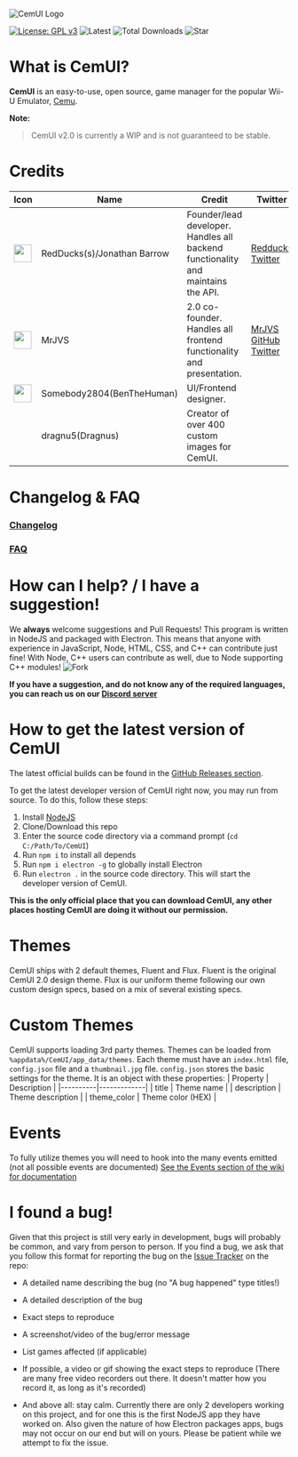 ![CemUI Logo](https://i.imgur.com/FyFr81X.png)

[![License: GPL v3](https://img.shields.io/badge/License-GPL%20v3-blue.svg)](https://www.gnu.org/licenses/gpl-3.0)
![Latest](https://img.shields.io/github/release/RedDuckss/CemUI/all.svg)
![Total Downloads](https://img.shields.io/github/downloads/RedDuckss/CemUI/total.svg)
![Star](https://img.shields.io/github/stars/RedDuckss/CemUI.svg?style=social&label=Star)

# What is CemUI?
**CemUI** is an easy-to-use, open source, game manager for the popular Wii-U Emulator, [Cemu](http://cemu.info/).

**Note:**
> CemUI v2.0 is currently a WIP and is not guaranteed to be stable.

# Credits
| Icon                                                    | Name                        | Credit                                                                           | Twitter                            | GitHub                           |
|---------------------------------------------------------|-----------------------------|----------------------------------------------------------------------------------|------------------------------------|----------------------------------|
| <img src="https://i.imgur.com/5QshX3v.png" height="32"> | RedDucks(s)/Jonathan Barrow | Founder/lead developer. Handles all backend functionality and maintains the API. | [Redducks Twitter](https://twitter.com/jondbarrow) | [Redducks GitHub](https://github.com/RedDuckss) |
| <img src="https://i.imgur.com/OFFt3eK.png" height="32"> | MrJVS                       | 2.0 co-founder. Handles all frontend functionality and presentation.             | [MrJVS GitHub Twitter](https://twitter.com/TWmrjvs)    | [MrJVS GitHub](https://github.com/mrjvs)     |
| <img src="https://i.imgur.com/Rc3lGbO.png" height="32"> | Somebody2804(BenTheHuman)   | UI/Frontend designer.                                                            |                                    |                                  |
|                                                         | dragnu5(Dragnus)            | Creator of over 400 custom images for CemUI.                                     |                                    |                                  |

# Changelog & FAQ
### [Changelog](https://github.com/RedDuckss/CemUI/blob/master/CHANGELOG.md)

### [FAQ](https://github.com/RedDuckss/CemUI/blob/master/FAQ.md)


# How can I help? / I have a suggestion!
We **always** welcome suggestions and Pull Requests! This program is written in NodeJS and packaged with Electron. This means that anyone with experience in JavaScript, Node, HTML, CSS, and C++ can contribute just fine! With Node, C++ users can contribute as well, due to Node supporting C++ modules!
![Fork](https://img.shields.io/github/forks/RedDuckss/CemUI.svg?style=social&label=Fork)

**If you have a suggestion, and do not know any of the required languages, you can reach us on our [Discord server][1]**

# How to get the latest version of CemUI

The latest official builds can be found in the [GitHub Releases section](https://github.com/RedDuckss/CemUI/releases).

To get the latest developer version of CemUI right now, you may run from source. To do this, follow these steps:

1. Install [NodeJS](https://nodejs.org/)
2. Clone/Download this repo
3. Enter the source code directory via a command prompt (`cd C:/Path/To/CemUI`)
4. Run `npm i` to install all depends
5. Run `npm i electron -g` to globally install Electron
6. Run `electron .` in the source code directory. This will start the developer version of CemUI.

**This is the only official place that you can download CemUI, any other places hosting CemUI are doing it without our permission.**

# Themes
CemUI ships with 2 default themes, Fluent and Flux. Fluent is the original CemUI 2.0 design theme. Flux is our uniform theme following our own custom design specs, based on a mix of several existing specs.

# Custom Themes
CemUI supports loading 3rd party themes. Themes can be loaded from `%appdata%/CemUI/app_data/themes`. Each theme must have an `index.html` file, `config.json` file and a `thumbnail.jpg` file. `config.json` stores the basic settings for the theme. It is an object with these properties:
| Property | Description |
|----------|-------------|
| title | Theme name |
| description | Theme description |
| theme_color | Theme color (HEX) |

# Events
To fully utilize themes you will need to hook into the many events emitted (not all possible events are documented)
[See the Events section of the wiki for documentation](https://github.com/RedDuckss/CemUI/wiki/Events)
# I found a bug!
Given that this project is still very early in development, bugs will probably be common, and vary from person to person. If you find a bug, we ask that you follow this format for reporting the bug on the [Issue Tracker](https://github.com/RedDuckss/CemUI/issues) on the repo:
- A detailed name describing the bug (no "A bug happened" type titles!)
- A detailed description of the bug

- Exact steps to reproduce
- A screenshot/video of the bug/error message
- List games affected (if applicable)
- If possible, a video or gif showing the exact steps to reproduce (There are many free video recorders out there. It doesn't matter how you record it, as long as it's recorded)
- And above all: stay calm. Currently there are only 2 developers working on this project, and for one this is the first NodeJS app they have worked on. Also given the nature of how Electron packages apps, bugs may not occur on our end but will on yours. Please be patient while we attempt to fix the issue.

[1]: https://discord.gg/EKn8HnW
